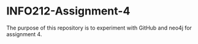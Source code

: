# INFO212-Assignment-4
The purpose of this repository is to experiment with GitHub and neo4j for assignment 4.
